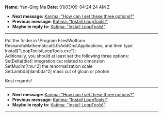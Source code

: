 **Name:** Yan-Qing Ma
**Date:** 01/03/09-04:24:24 AM Z

  - **Next message:** [Karima: "How can I set these three
    options?"](0533.html)
  - **Previous message:** [Katima: "Install LoopTools\!"](0531.html)
  - **Maybe in reply to:** [Katima: "Install LoopTools\!"](0531.html)

-----

Put the folder in \\Program Files\\Wolfram
Research\\Mathematica\\5.0\\AddOns\\Applications, and then type  
Install["LoopTools\\LoopTools.exe"];  
Aditionally, you should at least set the following three options:  
SetDelta[dlet] integration cut related to dimension  
SetMudim[\\mu^2] the renormalization scale  
SetLambda[\\lambda^2] mass cut of gloun or photon  

Best regards\!  

-----

  - **Next message:** [Karima: "How can I set these three
    options?"](0533.html)
  - **Previous message:** [Katima: "Install LoopTools\!"](0531.html)
  - **Maybe in reply to:** [Katima: "Install LoopTools\!"](0531.html)

-----

